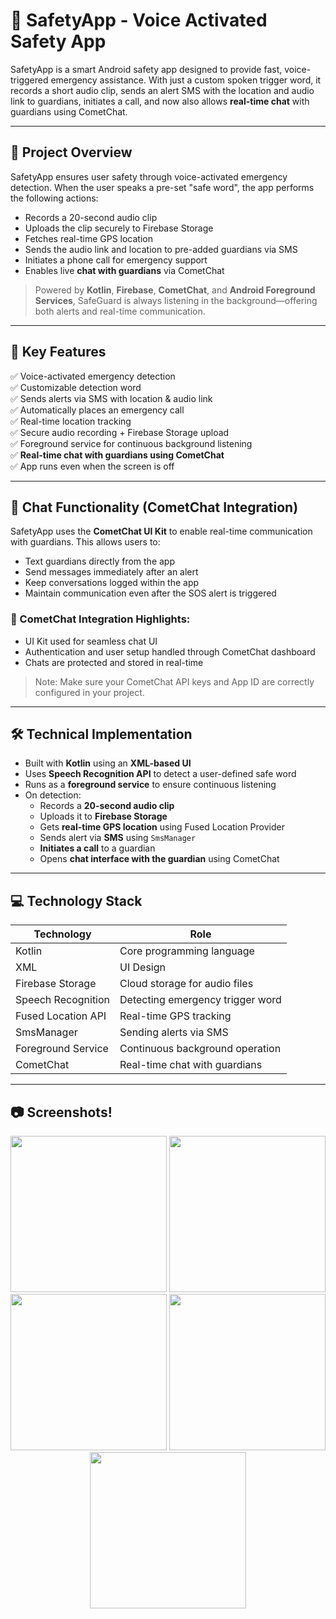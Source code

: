 # 🚨 SafetyApp - Voice Activated Safety App

SafetyApp is a smart Android safety app designed to provide fast, voice-triggered emergency assistance. With just a custom spoken trigger word, it records a short audio clip, sends an alert SMS with the location and audio link to guardians, initiates a call, and now also allows **real-time chat** with guardians using CometChat.

---

## 📱 Project Overview

SafetyApp ensures user safety through voice-activated emergency detection. When the user speaks a pre-set "safe word", the app performs the following actions:

- Records a 20-second audio clip
- Uploads the clip securely to Firebase Storage
- Fetches real-time GPS location
- Sends the audio link and location to pre-added guardians via SMS
- Initiates a phone call for emergency support
- Enables live **chat with guardians** via CometChat

> Powered by **Kotlin**, **Firebase**, **CometChat**, and **Android Foreground Services**, SafeGuard is always listening in the background—offering both alerts and real-time communication.

---

## 🚀 Key Features

✅ Voice-activated emergency detection  
✅ Customizable detection word  
✅ Sends alerts via SMS with location & audio link  
✅ Automatically places an emergency call  
✅ Real-time location tracking  
✅ Secure audio recording + Firebase Storage upload  
✅ Foreground service for continuous background listening  
✅ **Real-time chat with guardians using CometChat**  
✅ App runs even when the screen is off

---

## 💬 Chat Functionality (CometChat Integration)

SafetyApp uses the **CometChat UI Kit** to enable real-time communication with guardians. This allows users to:

- Text guardians directly from the app
- Send messages immediately after an alert
- Keep conversations logged within the app
- Maintain communication even after the SOS alert is triggered

### 🔧 CometChat Integration Highlights:
- UI Kit used for seamless chat UI
- Authentication and user setup handled through CometChat dashboard
- Chats are protected and stored in real-time

> Note: Make sure your CometChat API keys and App ID are correctly configured in your project.

---

## 🛠️ Technical Implementation

- Built with **Kotlin** using an **XML-based UI**
- Uses **Speech Recognition API** to detect a user-defined safe word
- Runs as a **foreground service** to ensure continuous listening
- On detection:
  - Records a **20-second audio clip**
  - Uploads it to **Firebase Storage**
  - Gets **real-time GPS location** using Fused Location Provider
  - Sends alert via **SMS** using `SmsManager`
  - **Initiates a call** to a guardian
  - Opens **chat interface with the guardian** using CometChat

---

## 💻 Technology Stack

| Technology         | Role                                |
|-------------------|-------------------------------------|
| Kotlin             | Core programming language           |
| XML                | UI Design                           |
| Firebase Storage   | Cloud storage for audio files       |
| Speech Recognition | Detecting emergency trigger word    |
| Fused Location API | Real-time GPS tracking              |
| SmsManager         | Sending alerts via SMS              |
| Foreground Service | Continuous background operation     |
| CometChat          | Real-time chat with guardians       |

---

## 📷 Screenshots!

<p align="center">
  <img src="https://github.com/user-attachments/assets/31e1a10c-c3ac-4950-93a9-76df46e930ff" width="250" />
  <img src="https://github.com/user-attachments/assets/ee25e5e1-1f77-42d5-b94f-da8bf45dc684" width="250" />
  <img src="https://github.com/user-attachments/assets/57baa237-09b7-4c68-848b-cc81a7b92937" width="250" />
  <img src="https://github.com/user-attachments/assets/2d44bfa5-03e4-4425-ac3b-1be88b4d40cc" width="250" />
<img src="https://github.com/user-attachments/assets/ea2e8d32-a3fa-4231-8f39-4da3b45fa554" width="250" />
</p>




